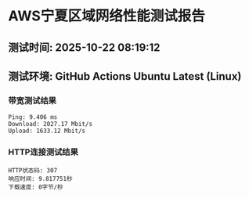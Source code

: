 # AWS宁夏区域网络性能测试报告
## 测试时间: 2025-10-22 08:19:12
## 测试环境: GitHub Actions Ubuntu Latest (Linux)

### 带宽测试结果
```
Ping: 9.406 ms
Download: 2027.17 Mbit/s
Upload: 1633.12 Mbit/s
```

### HTTP连接测试结果
```
HTTP状态码: 307
响应时间: 9.817751秒
下载速度: 0字节/秒
```

